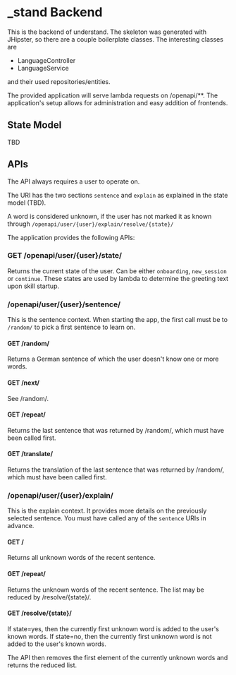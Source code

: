 # _stand Backend
This is the backend of understand. The skeleton was generated with JHipster, so there are a couple boilerplate classes. The interesting classes are
* LanguageController
* LanguageService

and their used repositories/entities.

The provided application will serve lambda requests on /openapi/**. The application's setup allows for administration and easy addition of frontends.

## State Model

TBD

## APIs

The API always requires a user to operate on.

The URI has the two sections `sentence` and `explain` as explained in the state model (TBD).

A word is considered unknown, if the user has not marked it as known through `/openapi/user/{user}/explain/resolve/{state}/`

The application provides the following APIs:

### GET /openapi/user/{user}/state/

Returns the current state of the user. Can be either `onboarding`, `new_session` or `continue`. These states are used by lambda to determine the greeting text upon skill startup.

### /openapi/user/{user}/sentence/

This is the sentence context. When starting the app, the first call must be to `/random/` to pick a first sentence to learn on.

#### GET /random/

Returns a German sentence of which the user doesn't know one or more words.

#### GET /next/

See /random/.

#### GET /repeat/

Returns the last sentence that was returned by /random/, which must have been called first.

#### GET /translate/

Returns the translation of the last sentence that was returned by /random/, which must have been called first.

### /openapi/user/{user}/explain/

This is the explain context. It provides more details on the previously selected sentence. You must have called any of the `sentence` URIs in advance.

#### GET /

Returns all unknown words of the recent sentence.

#### GET /repeat/

Returns the unknown words of the recent sentence. The list may be reduced by /resolve/{state}/.

#### GET /resolve/{state}/

If state=yes, then the currently first unknown word is added to the user's known words.
If state=no, then the currently first unknown word is not added to the user's known words.

The API then removes the first element of the currently unknown words and returns the reduced list.
